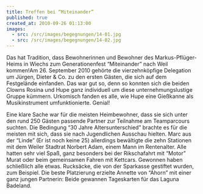 ```yaml
---
title: Treffen bei “Miteinander”
published: true
created_at: 2010-09-26 01:13:00
images:
  - src: /src/images/begegnungen/14-01.jpg
  - src: /src/images/begegnungen/14-02.jpg
---
```


Das hat Tradition, dass Bewohnerinnen und Bewohner des Markus-Pflüger-Heims in Wiechs zum Generationenfest “Miteinander” nach Weil kommen!Am 26. September 2010 gehörte die vierzehnköpfige Delegation um Jürgen, Dieter & Co. zu den ersten Gästen, die sich auf dem Festgelände einfanden. Das war gut so, denn so konnten sich die beiden Clowns Rosina und Hupe ganz individuell um diese unternehmungslustige Gruppe kümmern. Urkomisch fanden es alle, wie Hupe eine Gießkanne als Musikinstrument umfunktionierte. Genial!

Eine klare Sache war für die meisten Heimbewohner, dass sie sich unter den rund 250 Gästen passende Partner zur Teilnahme am Teamparcours suchten. Die Bedingung “30 Jahre Altersunterschied” brachte es für die meisten mit sich, dass sie nach Jugendlichen Ausschau hielten. Marc aus der “Linde” (Er ist noch keine 25) allerdings bewältigte die zehn Stationen mit dem Weiler Stadtrat Norbert Adam, einem Mann im Rentenalter. Alle hatten sehr viel Spaß, ganz besonders bei der Rikschafahrt mit “Motor” Murat oder beim gemeinsamen Fahren mit Kettcars. Gewonnen haben schließlich alle etwas. Rucksäcke, die von der Sparkasse gestiftet wurden, zum Beispiel. Die beste Platzierung erzielte Annette von “Ahorn” mit einer ganz jungen Partnerin: Beide gewannen Tageskarten für das Laguna Badeland.
